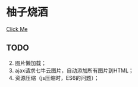 # 柚子烧酒

[Click Me](https://www.yoyoiii.top/)

## TODO
2. 图片懒加载；
3. ajax请求七牛云图片，自动添加所有图片到HTML；
4. 资源压缩（js压缩时，ES6的问题）；